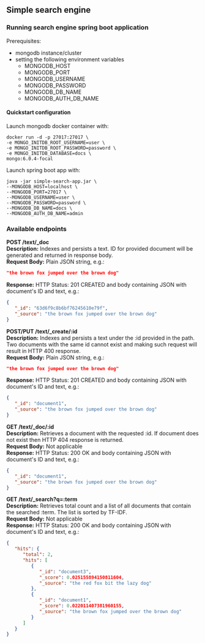 ## Simple search engine

### Running search engine spring boot application

Prerequisites:
 - mongodb instance/cluster
 - setting the following environment variables
    - MONGODB_HOST
    - MONGODB_PORT
    - MONGODB_USERNAME
    - MONGODB_PASSWORD
    - MONGODB_DB_NAME
    - MONGODB_AUTH_DB_NAME

#### Quickstart configuration
Launch mongodb docker container with:
```shell
docker run -d -p 27017:27017 \
-e MONGO_INITDB_ROOT_USERNAME=user \
-e MONGO_INITDB_ROOT_PASSWORD=password \
-e MONGO_INITDB_DATABASE=docs \
mongo:6.0.4-focal
```
Launch spring boot app with:
```shell
java -jar simple-search-app.jar \
--MONGODB_HOST=localhost \
--MONGODB_PORT=27017 \
--MONGODB_USERNAME=user \
--MONGODB_PASSWORD=password \
--MONGODB_DB_NAME=docs \
--MONGODB_AUTH_DB_NAME=admin
```

### Available endpoints

**POST /text/_doc**  
**Description:** Indexes and persists a text. ID for provided document will be generated and returned in response body.  
**Request Body:** Plain JSON string, e.g.:
```json
"the brown fox jumped over the brown dog"
```
**Response:** HTTP Status: 201 CREATED and body containing JSON with document's ID and text, e.g.:  
```json
{
   "_id": "63d6f9c8b6bf76245610e79f",
   "_source": "the brown fox jumped over the brown dog"
}
```

**POST/PUT /text/_create/:id**  
**Description:** Indexes and persists a text under the :id provided in the path.
Two documents with the same id cannot exist and making such request will result in HTTP 400 response.  
**Request Body:** Plain JSON string, e.g.:
```json
"the brown fox jumped over the brown dog"
```
**Response:** HTTP Status: 201 CREATED and body containing JSON with document's ID and text, e.g.:
```json
{
   "_id": "document1",
   "_source": "the brown fox jumped over the brown dog"
}
```

**GET /text/_doc/:id**  
**Description:** Retrieves a document with the requested :id.
If document does not exist then HTTP 404 response is returned.  
**Request Body:** Not applicable  
**Response:** HTTP Status: 200 OK and body containing JSON with document's ID and text, e.g.:
```json
{
   "_id": "document1",
   "_source": "the brown fox jumped over the brown dog"
}
```

**GET /text/_search?q=:term**  
**Description:** Retrieves total count and a list of all documents that contain the searched :term.
The list is sorted by TF-IDF.  
**Request Body:** Not applicable  
**Response:** HTTP Status: 200 OK and body containing JSON with document's ID and text, e.g.:
```json
{
   "hits": {
      "total": 2,
      "hits": [
         {
            "_id": "document3",
            "_score": 0.025155894150811604,
            "_source": "the red fox bit the lazy dog"
         },
         {
            "_id": "document1",
            "_score": 0.022011407381960155,
            "_source": "the brown fox jumped over the brown dog"
         }
      ]
   }
}
```
